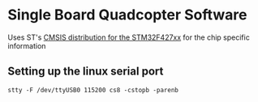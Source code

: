 # Single Board Quadcopter Software

Uses ST's [CMSIS distribution for the STM32F427xx](http://www.st.com/en/embedded-software/stsw-stm32065.html) for the chip specific information



## Setting up the linux serial port
`stty -F /dev/ttyUSB0 115200 cs8 -cstopb -parenb`
